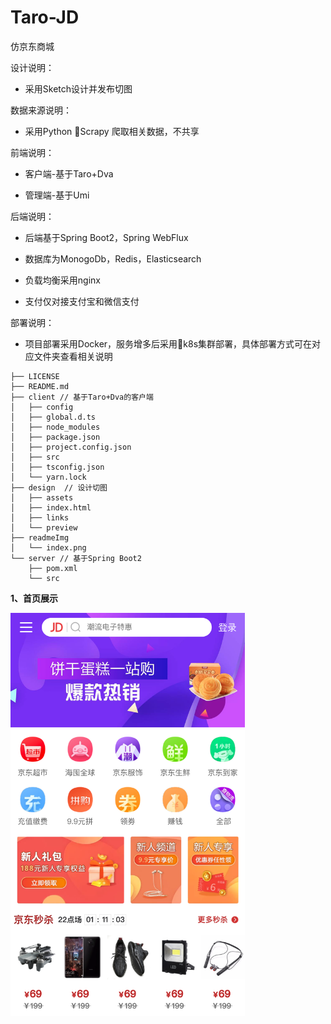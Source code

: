 # Taro-JD
仿京东商城

设计说明：

- 采用Sketch设计并发布切图

数据来源说明：

- 采用Python Scrapy 爬取相关数据，不共享

前端说明：

- 客户端-基于Taro+Dva

- 管理端-基于Umi

后端说明：

- 后端基于Spring Boot2，Spring WebFlux

- 数据库为MonogoDb，Redis，Elasticsearch

- 负载均衡采用nginx

- 支付仅对接支付宝和微信支付

部署说明：

- 项目部署采用Docker，服务增多后采用k8s集群部署，具体部署方式可在对应文件夹查看相关说明

```
├── LICENSE
├── README.md
├── client // 基于Taro+Dva的客户端
│   ├── config
│   ├── global.d.ts
│   ├── node_modules
│   ├── package.json
│   ├── project.config.json
│   ├── src
│   ├── tsconfig.json
│   └── yarn.lock
├── design  // 设计切图
│   ├── assets
│   ├── index.html
│   ├── links
│   └── preview
├── readmeImg
│   └── index.png
└── server // 基于Spring Boot2
    ├── pom.xml
    └── src
```

**1、首页展示**

<img src="./readmeImg/index.png" width="375px"/>